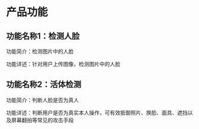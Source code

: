 # 产品功能

## 功能名称1：检测人脸

功能简介：检测图片中的人脸

功能详述：针对用户上传图像，检测图片中的人脸

## 功能名称2：活体检测

功能简介：判断人脸是否为真人

功能详述：判断用户是否为真实本人操作，可有效抵御照片、换脸、面具、遮挡以及屏幕翻拍等常见的攻击手段
